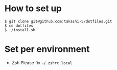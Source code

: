 # How to set up
```
$ git clone git@github.com:takashi-5/dotfiles.git
$ cd dotfiles
$ ./install.sh
```

# Set per environment

- Zsh 
Please fix `~/.zshrc.local`

